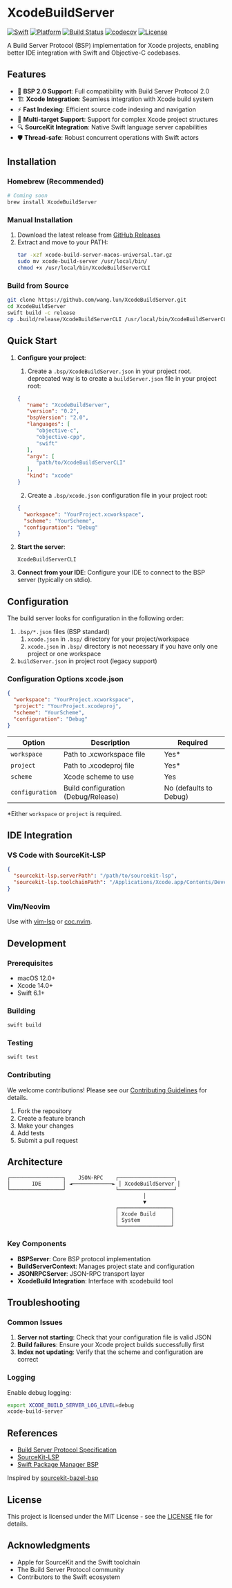 # XcodeBuildServer

[![Swift](https://img.shields.io/badge/swift-6.1+-orange.svg)](https://swift.org)
[![Platform](https://img.shields.io/badge/platform-macOS-lightgrey.svg)](https://developer.apple.com/macos/)
[![Build Status](https://github.com/aelam/XcodeBuildServer/workflows/CI/badge.svg)](https://github.com/aelam/XcodeBuildServer/actions)
[![codecov](https://codecov.io/github/aelam/XcodeBuildServer/graph/badge.svg?token=SUL2UI5FQD)](https://codecov.io/github/aelam/XcodeBuildServer)
[![License](https://img.shields.io/badge/license-MIT-blue.svg)](LICENSE)

A Build Server Protocol (BSP) implementation for Xcode projects, enabling better IDE integration with Swift and Objective-C codebases.

## Features

- 🔧 **BSP 2.0 Support**: Full compatibility with Build Server Protocol 2.0
- 🏗️ **Xcode Integration**: Seamless integration with Xcode build system
- ⚡ **Fast Indexing**: Efficient source code indexing and navigation
- 📁 **Multi-target Support**: Support for complex Xcode project structures
- 🔍 **SourceKit Integration**: Native Swift language server capabilities
- 🛡️ **Thread-safe**: Robust concurrent operations with Swift actors

## Installation

### Homebrew (Recommended)
```bash
# Coming soon
brew install XcodeBuildServer
```

### Manual Installation
1. Download the latest release from [GitHub Releases](https://github.com/wang.lun/XcodeBuildServer/releases)
2. Extract and move to your PATH:
   ```bash
   tar -xzf xcode-build-server-macos-universal.tar.gz
   sudo mv xcode-build-server /usr/local/bin/
   chmod +x /usr/local/bin/XcodeBuildServerCLI
   ```

### Build from Source
```bash
git clone https://github.com/wang.lun/XcodeBuildServer.git
cd XcodeBuildServer
swift build -c release
cp .build/release/XcodeBuildServerCLI /usr/local/bin/XcodeBuildServerCLI
```

## Quick Start

1. **Configure your project**: 
   1. Create a `.bsp/XcodeBuildServer.json` in your project root.  deprecated way is to create a `buildServer.json` file in your project root:
   ```json
   {
      "name": "XcodeBuildServer",
      "version": "0.2",
      "bspVersion": "2.0",
      "languages": [
         "objective-c",
         "objective-cpp",
         "swift"
      ],
      "argv": [
         "path/to/XcodeBuildServerCLI"
      ],
      "kind": "xcode"
   }
   ```
   2. Create a `.bsp/xcode.json` configuration file in your project root:
   ```json
   {
     "workspace": "YourProject.xcworkspace",
     "scheme": "YourScheme",
     "configuration": "Debug"
   }
   ```

3. **Start the server**:
   ```shell
   XcodeBuildServerCLI
   ```

4. **Connect from your IDE**: Configure your IDE to connect to the BSP server (typically on stdio).

## Configuration

The build server looks for configuration in the following order:
1. `.bsp/*.json` files (BSP standard)
   1. `xcode.json` in `.bsp/` directory for your project/workspace
   2. `xcode.json` in `.bsp/` directory is not necessary if you have only one project or one workspace
2. `buildServer.json` in project root (legacy support)

### Configuration Options xcode.json
```json
{
  "workspace": "YourProject.xcworkspace",
  "project": "YourProject.xcodeproj",
  "scheme": "YourScheme",
  "configuration": "Debug"
}
```

| Option | Description | Required |
|--------|-------------|----------|
| `workspace` | Path to .xcworkspace file | Yes* |
| `project` | Path to .xcodeproj file | Yes* |
| `scheme` | Xcode scheme to use | Yes |
| `configuration` | Build configuration (Debug/Release) | No (defaults to Debug) |

*Either `workspace` or `project` is required.

## IDE Integration

### VS Code with SourceKit-LSP
```json
{
  "sourcekit-lsp.serverPath": "/path/to/sourcekit-lsp",
  "sourcekit-lsp.toolchainPath": "/Applications/Xcode.app/Contents/Developer/Toolchains/XcodeDefault.xctoolchain"
}
```

### Vim/Neovim
Use with [vim-lsp](https://github.com/prabirshrestha/vim-lsp) or [coc.nvim](https://github.com/neoclide/coc.nvim).

## Development

### Prerequisites
- macOS 12.0+
- Xcode 14.0+
- Swift 6.1+

### Building
```bash
swift build
```

### Testing
```bash
swift test
```

### Contributing

We welcome contributions! Please see our [Contributing Guidelines](CONTRIBUTING.md) for details.

1. Fork the repository
2. Create a feature branch
3. Make your changes
4. Add tests
5. Submit a pull request

## Architecture

```
┌─────────────────┐    JSON-RPC    ┌──────────────────┐
│       IDE       │ ◄─────────────► │ XcodeBuildServer │
└─────────────────┘                └──────────────────┘
                                            │
                                            ▼
                                   ┌─────────────────┐
                                   │ Xcode Build     │
                                   │ System          │
                                   └─────────────────┘
```

### Key Components

- **BSPServer**: Core BSP protocol implementation
- **BuildServerContext**: Manages project state and configuration
- **JSONRPCServer**: JSON-RPC transport layer
- **XcodeBuild Integration**: Interface with xcodebuild tool

## Troubleshooting

### Common Issues

1. **Server not starting**: Check that your configuration file is valid JSON
2. **Build failures**: Ensure your Xcode project builds successfully first
3. **Index not updating**: Verify that the scheme and configuration are correct

### Logging

Enable debug logging:
```bash
export XCODE_BUILD_SERVER_LOG_LEVEL=debug
xcode-build-server
```

## References

- [Build Server Protocol Specification](https://build-server-protocol.github.io/)
- [SourceKit-LSP](https://github.com/apple/sourcekit-lsp)
- [Swift Package Manager BSP](https://github.com/apple/swift-package-manager/blob/main/Documentation/BuildServerProtocol.md)

Inspired by [sourcekit-bazel-bsp](https://github.com/spotify/sourcekit-bazel-bsp)

## License

This project is licensed under the MIT License - see the [LICENSE](LICENSE) file for details.

## Acknowledgments

- Apple for SourceKit and the Swift toolchain
- The Build Server Protocol community
- Contributors to the Swift ecosystem

